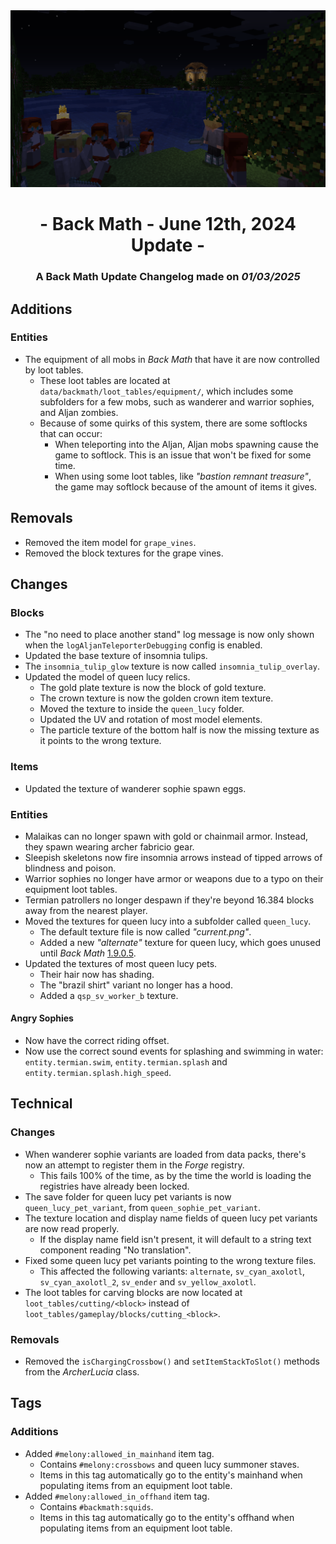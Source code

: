 <div style="text-align: center;"> <img src=ChangelogPhoto.png width="1500"> </div>

# <div style="text-align: center;">- Back Math - June 12th, 2024 Update -</div>
### <div style="text-align: center;">A Back Math Update Changelog made on *01/03/2025*</div>

## Additions
### Entities
- The equipment of all mobs in *Back Math* that have it are now controlled by loot tables.
  - These loot tables are located at `data/backmath/loot_tables/equipment/`, which includes some subfolders for a few mobs, such as wanderer and warrior sophies, and Aljan zombies.
  - Because of some quirks of this system, there are some softlocks that can occur:
    - When teleporting into the Aljan, Aljan mobs spawning cause the game to softlock. This is an issue that won't be fixed for some time.
    - When using some loot tables, like *"bastion remnant treasure"*, the game may softlock because of the amount of items it gives.

## Removals
- Removed the item model for `grape_vines`.
- Removed the block textures for the grape vines.

## Changes
### Blocks
- The "no need to place another stand" log message is now only shown when the `logAljanTeleporterDebugging` config is enabled.
- Updated the base texture of insomnia tulips.
- The `insomnia_tulip_glow` texture is now called `insomnia_tulip_overlay`.
- Updated the model of queen lucy relics.
  - The gold plate texture is now the block of gold texture.
  - The crown texture is now the golden crown item texture.
  - Moved the texture to inside the `queen_lucy` folder.
  - Updated the UV and rotation of most model elements.
  - The particle texture of the bottom half is now the missing texture as it points to the wrong texture.

### Items
- Updated the texture of wanderer sophie spawn eggs.

### Entities
- Malaikas can no longer spawn with gold or chainmail armor. Instead, they spawn wearing archer fabricio gear.
- Sleepish skeletons now fire insomnia arrows instead of tipped arrows of blindness and poison.
- Warrior sophies no longer have armor or weapons due to a typo on their equipment loot tables.
- Termian patrollers no longer despawn if they're beyond 16.384 blocks away from the nearest player.
- Moved the textures for queen lucy into a subfolder called `queen_lucy`.
  - The default texture file is now called *"current.png"*.
  - Added a new *"alternate"* texture for queen lucy, which goes unused until *Back Math* [1.9.0.5](/Back%20Math/Changelogs/1.9.0.5%20Beta%20-%2028-01-25/Changelog%201.9.0.5.md).
- Updated the textures of most queen lucy pets.
  - Their hair now has shading.
  - The "brazil shirt" variant no longer has a hood.
  - Added a `qsp_sv_worker_b` texture.

#### Angry Sophies
- Now have the correct riding offset.
- Now use the correct sound events for splashing and swimming in water: `entity.termian.swim`, `entity.termian.splash` and `entity.termian.splash.high_speed`.

## Technical
### Changes
- When wanderer sophie variants are loaded from data packs, there's now an attempt to register them in the *Forge* registry.
  - This fails 100% of the time, as by the time the world is loading the registries have already been locked.
- The save folder for queen lucy pet variants is now `queen_lucy_pet_variant`, from `queen_sophie_pet_variant`.
- The texture location and display name fields of queen lucy pet variants are now read properly.
  - If the display name field isn't present, it will default to a string text component reading "No translation".
- Fixed some queen lucy pet variants pointing to the wrong texture files.
  - This affected the following variants: `alternate`, `sv_cyan_axolotl`, `sv_cyan_axolotl_2`, `sv_ender` and `sv_yellow_axolotl`.
- The loot tables for carving blocks are now located at `loot_tables/cutting/<block>` instead of `loot_tables/gameplay/blocks/cutting_<block>`.

### Removals
- Removed the `isChargingCrossbow()` and `setItemStackToSlot()` methods from the *ArcherLucia* class.

## Tags
### Additions
- Added `#melony:allowed_in_mainhand` item tag.
  - Contains `#melony:crossbows` and queen lucy summoner staves.
  - Items in this tag automatically go to the entity's mainhand when populating items from an equipment loot table.
- Added `#melony:allowed_in_offhand` item tag.
  - Contains `#backmath:squids`.
  - Items in this tag automatically go to the entity's offhand when populating items from an equipment loot table.